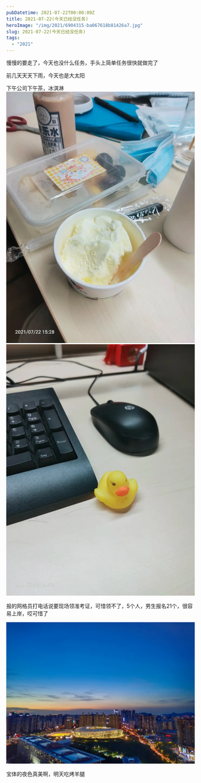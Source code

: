 ```yaml
---
pubDatetime: 2021-07-22T00:00:00Z
title: 2021-07-22(今天已经没任务)
heroImage: "/img/2021/6904315-ba067618b81426a7.jpg"
slug: 2021-07-22(今天已经没任务)
tags:
  - "2021"
---
```


慢慢的要走了，今天也没什么任务，手头上简单任务很快就做完了

前几天天天下雨，今天也是大太阳

下午公司下午茶，冰淇淋
![](../../../../public/img/2021/6904315-ba067618b81426a7.jpg)
![](../../../../public/img/2021/6904315-5fea1fd4cf6c9595.jpg)

报的网格员打电话说要现场领准考证，可惜领不了，5个人，男生报名21个，很容易上岸，哎可惜了

![](../../../../public/img/2021/6904315-cce25df1031b2e8c.jpg)

宝体的夜色真美啊，明天吃烤羊腿
